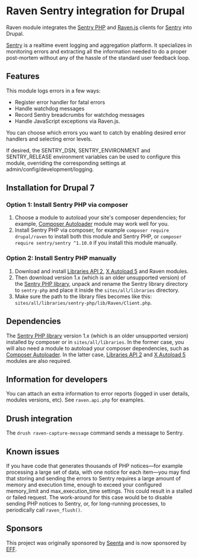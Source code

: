Raven Sentry integration for Drupal
===================================

Raven module integrates the
[Sentry PHP](https://github.com/getsentry/sentry-php) and
[Raven.js](https://github.com/getsentry/raven-js) clients for
[Sentry](https://sentry.io/) into Drupal.

[Sentry](https://sentry.io/) is a realtime event logging and aggregation
platform. It specializes in monitoring errors and extracting all the information
needed to do a proper post-mortem without any of the hassle of the standard user
feedback loop.


## Features

This module logs errors in a few ways:

* Register error handler for fatal errors
* Handle watchdog messages
* Record Sentry breadcrumbs for watchdog messages
* Handle JavaScript exceptions via Raven.js.

You can choose which errors you want to catch by enabling
desired error handlers and selecting error levels.

If desired, the SENTRY_DSN, SENTRY_ENVIRONMENT and SENTRY_RELEASE environment
variables can be used to configure this module, overriding the corresponding
settings at admin/config/development/logging.


## Installation for Drupal 7


### Option 1: Install Sentry PHP via composer

1. Choose a module to autoload your site's composer dependencies; for example,
   [Composer Autoloader](https://www.drupal.org/project/composer_autoloader)
   module may work well for you.
2. Install Sentry PHP via composer, for example `composer require drupal/raven`
   to install both this module and Sentry PHP, or
   `composer require sentry/sentry ^1.10.0` if you install this module manually.


### Option 2: Install Sentry PHP manually

1. Download and install [Libraries API 2](http://drupal.org/project/libraries),
   [X Autoload 5](http://drupal.org/project/xautoload) and Raven modules.
2. Then download version 1.x (which is an older unsupported version) of the
   [Sentry PHP library](https://github.com/getsentry/sentry-php/releases),
   unpack and rename the Sentry library directory to `sentry-php` and place it
   inside the `sites/all/libraries` directory.
3. Make sure the path to the library files becomes like this:
   `sites/all/libraries/sentry-php/lib/Raven/Client.php`.


## Dependencies

The [Sentry PHP library](https://github.com/getsentry/sentry-php) version 1.x
(which is an older unsupported version) installed by composer or in
`sites/all/libraries`. In the former case, you will also need a module to
autoload your composer dependencies, such as
[Composer Autoloader](https://www.drupal.org/project/composer_autoloader). In
the latter case, [Libraries API 2](http://drupal.org/project/libraries) and
[X Autoload 5](http://drupal.org/project/xautoload) modules are also required.


## Information for developers

You can attach an extra information to error reports (logged in user details,
modules versions, etc). See `raven.api.php` for examples.


## Drush integration

The `drush raven-capture-message` command sends a message to Sentry.


## Known issues

If you have code that generates thousands of PHP notices—for example processing
a large set of data, with one notice for each item—you may find that storing and
sending the errors to Sentry requires a large amount of memory and execution
time, enough to exceed your configured memory_limit and max_execution_time
settings. This could result in a stalled or failed request. The work-around for
this case would be to disable sending PHP notices to Sentry, or, for
long-running processes, to periodically call `raven_flush()`.


## Sponsors

This project was originally sponsored by [Seenta](http://seenta.ru/) and is
now sponsored by [EFF](https://www.eff.org/).
